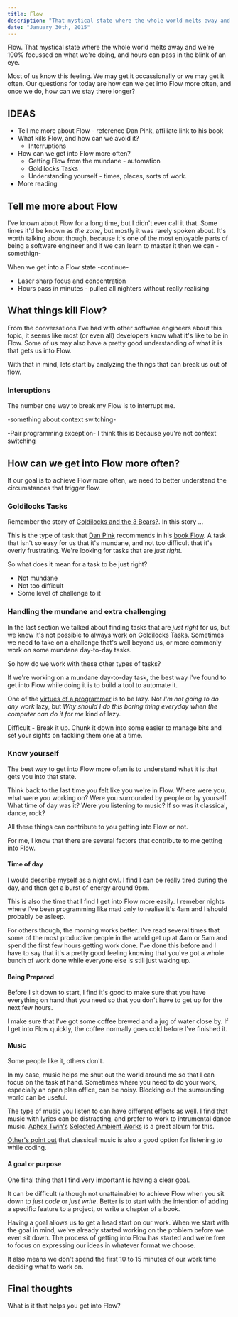 ```yaml
---
title: Flow
description: "That mystical state where the whole world melts away and you are completely focussed on your tasks. How do we get more of that."
date: "January 30th, 2015"
---
```


Flow. That mystical state where the whole world melts away and we're 100%
focussed on what we're doing, and hours can pass in the blink of an eye.

Most of us know this feeling. We may get it occassionally or we may get it
often. Our questions for today are how can we get into Flow more often, and once
we do, how can we stay there longer?

## IDEAS

* Tell me more about Flow - reference Dan Pink, affiliate link to his book
* What kills Flow, and how can we avoid it?
  * Interruptions
* How can we get into Flow more often?
  * Getting Flow from the mundane - automation
  * Goldilocks Tasks
  * Understanding yourself - times, places, sorts of work.
* More reading

## Tell me more about Flow

I've known about Flow for a long time, but I didn't ever call it that. Some
times it'd be known as _the zone_, but mostly it was rarely spoken about. It's
worth talking about though, because it's one of the most enjoyable parts of
being a software engineer and if we can learn to master it then we can
-somethign-

When we get into a Flow state  -continue-

* Laser sharp focus and concentration
* Hours pass in minutes - pulled all nighters without really realising

## What things kill Flow?

From the conversations I've had with other software engineers about this topic,
it seems like most (or even all) developers know what it's like to be in Flow.
Some of us may also have a pretty good understanding of what it is that gets us
into Flow.

With that in mind, lets start by analyzing the things that can break us out of
flow.

### Interuptions

The number one way to break my Flow is to interrupt me.

-something about context switching-

-Pair programming exception- I think this is because you're not context
switching



## How can we get into Flow more often?

If our goal is to achieve Flow more often, we need to better understand the
circumstances that trigger flow.

### Goldilocks Tasks

Remember the story of [Goldilocks and the 3 Bears?](). In this story ...

This is the type of task that [Dan Pink]() recommends in his [book Flow](). A
task that isn't so easy for us that it's mundane, and not too difficult that
it's overly frustrating. We're looking for tasks that are *just right*.

So what does it mean for a task to be just right?

* Not mundane
* Not too difficult
* Some level of challenge to it

### Handling the mundane and extra challenging

In the last section we talked about finding tasks that are *just right* for us,
but we know it's not possible to always work on Goldilocks Tasks. Sometimes we
need to take on a challenge that's well beyond us, or more commonly work on some
mundane day-to-day tasks.

So how do we work with these other types of tasks?

If we're working on a mundane day-to-day task, the best way I've found to get
into Flow while doing it is to build a tool to automate it.

One of the [virtues of a programmer]() is to be lazy. Not _I'm not going to do any
work_ lazy, but _Why should I do this boring thing everyday when the computer
can do it for me_ kind of lazy.

Difficult - Break it up. Chunk it down into some easier to manage bits and set
your sights on tackling them one at a time.

### Know yourself

The best way to get into Flow more often is to understand what it is that gets
you into that state.

Think back to the last time you felt like you we're in Flow. Where were you,
what were you working on? Were you surrounded by people or by yourself. What
time of day was it? Were you listening to music? If so was it classical, dance,
rock?

All these things can contribute to you getting into Flow or not.

For me, I know that there are several factors that contribute to me getting into
Flow.

#### Time of day

I would describe myself as a night owl. I find I can be really tired during the
day, and then get a burst of energy around 9pm.

This is also the time that I find I get into Flow more easily. I remeber nights
where I've been programming like mad only to realise it's 4am and I should
probably be asleep.

For others though, the morning works better. I've read several times that some
of the most productive people in the world get up at 4am or 5am and spend the
first few hours getting work done. I've done this before and I have to say that
it's a pretty good feeling knowing that you've got a whole bunch of work done
while everyone else is still just waking up.

#### Being Prepared

Before I sit down to start, I find it's good to make sure that you have
everything on hand that you need so that you don't have to get up for the next
few hours.

I make sure that I've got some coffee brewed and a jug of water close by. If I
get into Flow quickly, the coffee normally goes cold before I've finished it.

#### Music

Some people like it, others don't.

In my case, music helps me shut out the world around me so that I can focus on
the task at hand. Sometimes where you need to do your work, especially an open
plan office, can be noisy. Blocking out the surrounding world can be useful.

The type of music you listen to can have different effects as well. I find that
music with lyrics can be distracting, and prefer to work to intrumental dance
music. [Aphex Twin's]() [Selected Ambient Works]() is a great album for this.

[Other's point out]() that classical music is also a good option for listening
to while coding.

#### A goal or purpose

One final thing that I find very important is having a clear goal.

It can be difficult (although not unattainable) to achieve Flow when you sit
down to _just code_ or _just write_. Better is to start with the intention of
adding a specific feature to a project, or write a chapter of a book.

Having a goal allows us to get a head start on our work. When we start with
the goal in mind, we've already started working on the problem before we even
sit down. The process of getting into Flow has started and we're free to focus
on expressing our ideas in whatever format we choose.

It also means we don't spend the first 10 to 15 minutes of our work time
deciding what to work on.

## Final thoughts

What is it that helps you get into Flow?
